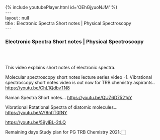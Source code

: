 {% include youtubePlayer.html id='OEhGjyuoNJM' %}<br>---<br>layout : null<br>title : Electronic Spectra Short notes | Physical Spectroscopy<br>---<br><h3>Electronic Spectra Short notes | Physical Spectroscopy</h3><br><br><p>This video explains short notes of electronic spectra.

Molecular spectroscopy short notes lecture series video -1.
Vibrational spectroscopy short notes video is out now for TRB chemistry aspirants.. 
https://youtu.be/ChL1QdbvTN8

Raman Spectra Short notes...
https://youtu.be/QUZ6D7521pY

Vibrational Rotational Spectra of diatomic molecules...
https://youtu.be/AY8nfIT0fNY



https://youtu.be/59ylBL-3tLQ

Remaining days Study plan for PG TRB Chemistry 2021👆🏻</p><br>